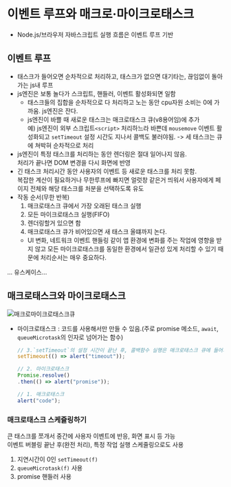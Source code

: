 # 이벤트 루프와 매크로·마이크로태스크
- Node.js/브라우저 자바스크립트 실행 흐름은 이벤트 루프 기반

## 이벤트 루프
- 태스크가 들어오면 순차적으로 처리하고, 태스크가 없으면 대기타는, 끊임없이 돌아가는 js내 루프
- js엔진은 보통 놀다가 스크립트, 핸들러, 이벤트 활성화되면 일함
    - 태스크들의 집합을 순차적으로 다 처리하고 노는 동안 cpu자원 소비는 0에 가까움. js엔진은 잔다.
    - js엔진이 바쁠 때 새로운 태스크는 매크로태스크 큐(v8용어임)에 추가<br>
    예) js엔진이 외부 스크립트`<script>` 처리하느라 바쁜데 `mousemove` 이벤트 활성화되고 `setTimeout` 설정 시간도 지나서 콜백도 불러야됨. -> 세 태스크는 큐에 쳐박혀 순차적으로 처리
- js엔진이 특정 태스크를 처리하는 동안 렌더링은 절대 일어나지 않음.<br>처리가 끝나면 DOM 변경을 다시 화면에 반영
- 긴 태스크 처리시간 동안 사용자의 이벤트 등 새로운 태스크를 처리 못함.<br>복잡한 계산이 필요하거나 무한루프에 빠지면 얼럿창 같은거 띄워서 사용자에게 페이지 전체와 해당 태스크를 처분을 선택하도록 유도
- 작동 순서(무한 반복)
    1. 매크로태스크 큐에서 가장 오래된 태스크 실행
    2. 모든 마이크로태스크 실행(FIFO)
    3. 렌더링할거 있으면 함
    4. 매크로태스크 큐가 비어있으면 새 태스크 올떄까지 논다.
    - UI 변화, 네트워크 이벤트 핸들링 같이 앱 환경에 변화를 주는 작업에 영향을 받지 않고 모든 마이크로태스크를 동일한 환경에서 일관성 있게 처리할 수 있기 때문에 처리순서는 매우 중요하다.


... 유스케이스...



## 매크로태스크와 마이크로태스크
![매크로마이크로태스크큐](https://uploads.disquscdn.com/images/9466d8aa53fc5b3e63a92858a94bb429df02bbd20012b738f0461343beaa6f90.gif?w=600&h=280)
- 마이크로태스크 : 코드를 사용해서만 만들 수 있음.(주로 promise 메소드, `await`, `queueMicrotask`의 인자로 넘어가는 함수)
    ```js
    // 3.`setTimeout`의 설정 시간이 끝난 후, 콜백함수 실행은 매크로태스크 큐에 들어가서 실행됨.
    setTimeout(() => alert("timeout"));

    // 2. 마이크로태스크
    Promise.resolve()
    .then(() => alert("promise")); 

    // 1. 매크로태스크
    alert("code");  
    ```
### 매크로태스크 스케쥴링하기
큰 태스크를 쪼개서 중간에 사용자 이벤트에 반응, 화면 표시 등 가능<br>
이벤트 버블링 끝난 후(완전 처리), 특정 작업 실행 스케줄링으로도 사용
1. 지연시간이 0인 `setTimeout(f)`<br>
2. `queueMicrotask(f)` 사용
3. promise 핸들러 사용